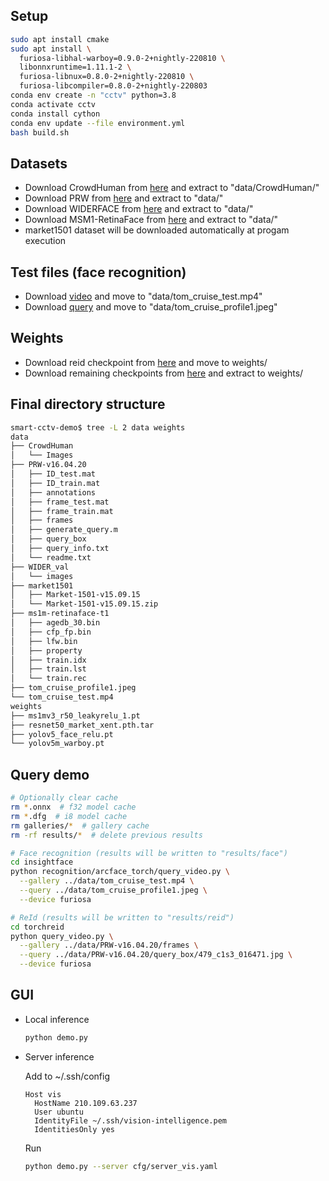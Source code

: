 ## Setup

```bash
sudo apt install cmake
sudo apt install \
  furiosa-libhal-warboy=0.9.0-2+nightly-220810 \
  libonnxruntime=1.11.1-2 \
  furiosa-libnux=0.8.0-2+nightly-220810 \
  furiosa-libcompiler=0.8.0-2+nightly-220803
conda env create -n "cctv" python=3.8
conda activate cctv
conda install cython
conda env update --file environment.yml
bash build.sh
```

## Datasets

- Download CrowdHuman from [here](https://drive.google.com/file/d/18jFI789CoHTppQ7vmRSFEdnGaSQZ4YzO/view) and extract to "data/CrowdHuman/"
- Download PRW from [here](https://anu365-my.sharepoint.com/personal/u1064892_anu_edu_au/_layouts/15/onedrive.aspx?id=%2Fpersonal%2Fu1064892%5Fanu%5Fedu%5Fau%2FDocuments%2FPRW%2Dv16%2E04%2E20%2Ezip&parent=%2Fpersonal%2Fu1064892%5Fanu%5Fedu%5Fau%2FDocuments&ga=1) and extract to "data/"
- Download WIDERFACE from [here](https://drive.google.com/file/d/1GUCogbp16PMGa39thoMMeWxp7Rp5oM8Q/view) and extract to "data/"
- Download MSM1-RetinaFace from [here](https://drive.google.com/file/d/1JgmzL9OLTqDAZE86pBgETtSQL4USKTFy/view) and extract to "data/"
- market1501 dataset will be downloaded automatically at progam execution

## Test files (face recognition)

- Download [video](https://www.youtube.com/watch?v=PmvsAi89BDM) and move to "data/tom_cruise_test.mp4"
- Download [query](https://www.biography.com/.image/ar_1:1%2Cc_fill%2Ccs_srgb%2Cg_face%2Cq_auto:good%2Cw_300/MTc5ODc1NTM4NjMyOTc2Mzcz/gettyimages-693134468.jpg) and move to "data/tom_cruise_profile1.jpeg"

## Weights

- Download reid checkpoint from [here](https://drive.google.com/file/d/1dUUZ4rHDWohmsQXCRe2C_HbYkzz94iBV/view) and move to weights/
- Download remaining checkpoints from [here](https://drive.google.com/file/d/11cpf9_HC-oK_wFBdVEoUVENakDpwzNuZ/view?usp=sharing) and extract to weights/

## Final directory structure

```bash
smart-cctv-demo$ tree -L 2 data weights
data
├── CrowdHuman
│   └── Images
├── PRW-v16.04.20
│   ├── ID_test.mat
│   ├── ID_train.mat
│   ├── annotations
│   ├── frame_test.mat
│   ├── frame_train.mat
│   ├── frames
│   ├── generate_query.m
│   ├── query_box
│   ├── query_info.txt
│   └── readme.txt
├── WIDER_val
│   └── images
├── market1501
│   ├── Market-1501-v15.09.15
│   └── Market-1501-v15.09.15.zip
├── ms1m-retinaface-t1
│   ├── agedb_30.bin
│   ├── cfp_fp.bin
│   ├── lfw.bin
│   ├── property
│   ├── train.idx
│   ├── train.lst
│   └── train.rec
├── tom_cruise_profile1.jpeg
└── tom_cruise_test.mp4
weights
├── ms1mv3_r50_leakyrelu_1.pt
├── resnet50_market_xent.pth.tar
├── yolov5_face_relu.pt
└── yolov5m_warboy.pt
```

## Query demo

```bash
# Optionally clear cache
rm *.onnx  # f32 model cache
rm *.dfg  # i8 model cache
rm galleries/*  # gallery cache
rm -rf results/*  # delete previous results

# Face recognition (results will be written to "results/face")
cd insightface
python recognition/arcface_torch/query_video.py \
  --gallery ../data/tom_cruise_test.mp4 \
  --query ../data/tom_cruise_profile1.jpeg \
  --device furiosa

# ReId (results will be written to "results/reid")
cd torchreid
python query_video.py \
  --gallery ../data/PRW-v16.04.20/frames \
  --query ../data/PRW-v16.04.20/query_box/479_c1s3_016471.jpg \
  --device furiosa
```

## GUI

- Local inference

  ```bash
  python demo.py
  ```

- Server inference

  Add to ~/.ssh/config

  ```
  Host vis
    HostName 210.109.63.237
    User ubuntu
    IdentityFile ~/.ssh/vision-intelligence.pem
    IdentitiesOnly yes
  ```

  Run
  ```bash
  python demo.py --server cfg/server_vis.yaml
  ```
